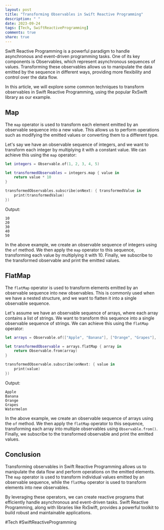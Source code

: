 ```yaml
---
layout: post
title: "Transforming Observables in Swift Reactive Programming"
description: " "
date: 2023-09-24
tags: [Tech, SwiftReactiveProgramming]
comments: true
share: true
---
```


Swift Reactive Programming is a powerful paradigm to handle asynchronous and event-driven programming tasks. One of its key components is Observables, which represent asynchronous sequences of values. Transforming these observables allows us to manipulate the data emitted by the sequence in different ways, providing more flexibility and control over the data flow.

In this article, we will explore some common techniques to transform observables in Swift Reactive Programming, using the popular RxSwift library as our example.

## Map

The `map` operator is used to transform each element emitted by an observable sequence into a new value. This allows us to perform operations such as modifying the emitted values or converting them to a different type.

Let's say we have an observable sequence of integers, and we want to transform each integer by multiplying it with a constant value. We can achieve this using the `map` operator:

```swift
let integers = Observable.of(1, 2, 3, 4, 5)

let transformedObservables = integers.map { value in
    return value * 10
}

transformedObservables.subscribe(onNext: { transformedValue in
    print(transformedValue)
})
```

Output:
```
10
20
30
40
50
```

In the above example, we create an observable sequence of integers using the `of` method. We then apply the `map` operator to this sequence, transforming each value by multiplying it with 10. Finally, we subscribe to the transformed observable and print the emitted values.

## FlatMap

The `flatMap` operator is used to transform elements emitted by an observable sequence into new observables. This is commonly used when we have a nested structure, and we want to flatten it into a single observable sequence.

Let's assume we have an observable sequence of arrays, where each array contains a list of strings. We want to transform this sequence into a single observable sequence of strings. We can achieve this using the `flatMap` operator:

```swift
let arrays = Observable.of(["Apple", "Banana"], ["Orange", "Grapes"], ["Watermelon"])

let transformedObservable = arrays.flatMap { array in
    return Observable.from(array)
}

transformedObservable.subscribe(onNext: { value in
    print(value)
})
```

Output:
```
Apple
Banana
Orange
Grapes
Watermelon
```

In the above example, we create an observable sequence of arrays using the `of` method. We then apply the `flatMap` operator to this sequence, transforming each array into multiple observables using `Observable.from()`. Finally, we subscribe to the transformed observable and print the emitted values.

## Conclusion

Transforming observables in Swift Reactive Programming allows us to manipulate the data flow and perform operations on the emitted elements. The `map` operator is used to transform individual values emitted by an observable sequence, while the `flatMap` operator is used to transform elements into new observables.

By leveraging these operators, we can create reactive programs that efficiently handle asynchronous and event-driven tasks. Swift Reactive Programming, along with libraries like RxSwift, provides a powerful toolkit to build robust and maintainable applications.

#Tech #SwiftReactiveProgramming